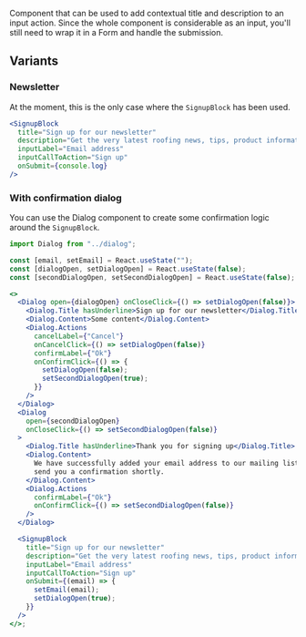 Component that can be used to add contextual title and description to an input action.
Since the whole component is considerable as an input, you'll still need to wrap it in a Form and handle the submission.

## Variants

### Newsletter

At the moment, this is the only case where the `SignupBlock` has been used.

```jsx
<SignupBlock
  title="Sign up for our newsletter"
  description="Get the very latest roofing news, tips, product information and innovations directly from BMI straight to your inbox."
  inputLabel="Email address"
  inputCallToAction="Sign up"
  onSubmit={console.log}
/>
```

### With confirmation dialog

You can use the Dialog component to create some confirmation logic around the `SignupBlock`.

```jsx
import Dialog from "../dialog";

const [email, setEmail] = React.useState("");
const [dialogOpen, setDialogOpen] = React.useState(false);
const [secondDialogOpen, setSecondDialogOpen] = React.useState(false);

<>
  <Dialog open={dialogOpen} onCloseClick={() => setDialogOpen(false)}>
    <Dialog.Title hasUnderline>Sign up for our newsletter</Dialog.Title>
    <Dialog.Content>Some content</Dialog.Content>
    <Dialog.Actions
      cancelLabel={"Cancel"}
      onCancelClick={() => setDialogOpen(false)}
      confirmLabel={"Ok"}
      onConfirmClick={() => {
        setDialogOpen(false);
        setSecondDialogOpen(true);
      }}
    />
  </Dialog>
  <Dialog
    open={secondDialogOpen}
    onCloseClick={() => setSecondDialogOpen(false)}
  >
    <Dialog.Title hasUnderline>Thank you for signing up</Dialog.Title>
    <Dialog.Content>
      We have successfully added your email address to our mailing list. We'll
      send you a confirmation shortly.
    </Dialog.Content>
    <Dialog.Actions
      confirmLabel={"Ok"}
      onConfirmClick={() => setSecondDialogOpen(false)}
    />
  </Dialog>

  <SignupBlock
    title="Sign up for our newsletter"
    description="Get the very latest roofing news, tips, product information and innovations directly from BMI straight to your inbox."
    inputLabel="Email address"
    inputCallToAction="Sign up"
    onSubmit={(email) => {
      setEmail(email);
      setDialogOpen(true);
    }}
  />
</>;
```
